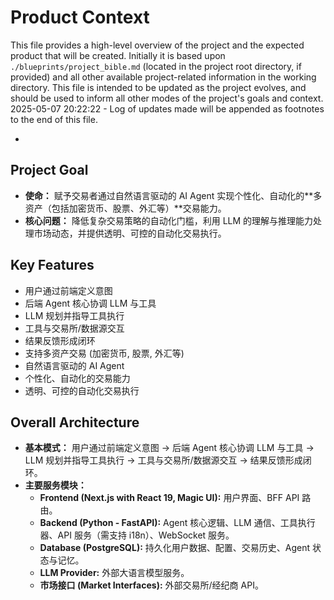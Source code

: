 # Product Context

This file provides a high-level overview of the project and the expected product that will be created. Initially it is based upon `./blueprints/project_bible.md` (located in the project root directory, if provided) and all other available project-related information in the working directory. This file is intended to be updated as the project evolves, and should be used to inform all other modes of the project's goals and context.
2025-05-07 20:22:22 - Log of updates made will be appended as footnotes to the end of this file.

*

## Project Goal

* **使命：** 赋予交易者通过自然语言驱动的 AI Agent 实现个性化、自动化的**多资产（包括加密货币、股票、外汇等）**交易能力。
* **核心问题：** 降低复杂交易策略的自动化门槛，利用 LLM 的理解与推理能力处理市场动态，并提供透明、可控的自动化交易执行。

## Key Features

* 用户通过前端定义意图
* 后端 Agent 核心协调 LLM 与工具
* LLM 规划并指导工具执行
* 工具与交易所/数据源交互
* 结果反馈形成闭环
* 支持多资产交易 (加密货币, 股票, 外汇等)
* 自然语言驱动的 AI Agent
* 个性化、自动化的交易能力
* 透明、可控的自动化交易执行

## Overall Architecture

* **基本模式：** 用户通过前端定义意图 -> 后端 Agent 核心协调 LLM 与工具 -> LLM 规划并指导工具执行 -> 工具与交易所/数据源交互 -> 结果反馈形成闭环。
* **主要服务模块：**
  * **Frontend (Next.js with React 19, Magic UI):** 用户界面、BFF API 路由。
  * **Backend (Python - FastAPI):** Agent 核心逻辑、LLM 通信、工具执行器、API 服务（需支持 i18n）、WebSocket 服务。
  * **Database (PostgreSQL):** 持久化用户数据、配置、交易历史、Agent 状态与记忆。
  * **LLM Provider:** 外部大语言模型服务。
  * **市场接口 (Market Interfaces):** 外部交易所/经纪商 API。
